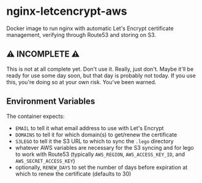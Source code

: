 # nginx-letcencrypt-aws

Docker image to run nginx with automatic Let's Encrypt certificate management, verifying through Route53 and storing on S3.

## :warning: INCOMPLETE :warning:

This is not at all complete yet.  Don't use it.  Really, just don't.  Maybe it'll be ready for use some day soon, but that day is probably not today.  If you use this, you're doing so at your own risk.  You've been warned.

## Environment Variables

The container expects:

- `EMAIL` to tell it what email address to use with Let's Encrypt
- `DOMAINS` to tell it for which domain(s) to get/renew the certificate
- `S3LEGO` to tell it the S3 URL to which to sync the `.lego` directory
- whatever AWS variables are necessary for the S3 syncing and for lego to work with Route53 (typically `AWS_REGION`, `AWS_ACCESS_KEY_ID`, and `AWS_SECRET_ACCESS_KEY`)
- optionally, `RENEW_DAYS` to set the number of days before expiration at which to renew the certificate (defaults to 30)
